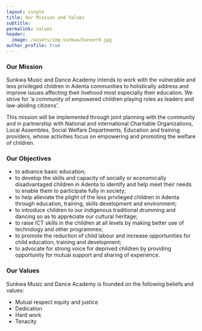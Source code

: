 ```yaml
---
layout: single
title: Our Mission and Values
subtitle:
permalink: values
header:
  image: /assets/img-sunkwa/banner9.jpg
author_profile: true
---
```


### Our Mission

Sunkwa Music and Dance Academy intends to work with the vulnerable and less privileged children in Adenta communities to holistically address and improve issues affecting their livehood most especially their education. We strive for ‘a community of empowered children playing roles as leaders and law-abiding citizens’.

This mission will be implemented through joint planning with the community and in partnership with National and international Charitable Organizations, Local Assembles, Social Welfare Departments, Education and training providers, whose activities focus on empowering and promoting the welfare of children.

### Our Objectives

* to advance basic education;
* to develop the skills and capacity of socially or economically disadvantaged children in Adenta to identify and help meet their needs to enable them to participate fully in society;
* to help alleviate the plight of the less privileged children in Adenta through education, training, skills development and environment;
* to introduce children to our indigenous traditional drumming and dancing so as to appreciate our cultural heritage;
* to raise ICT skills in the children at all levels by making better use of technology and other programmes;
* to promote the reduction of child labour and increase opportunities for child education, training and development;
* to advocate for strong voice for deprived children by providing opportunity for mutual support and sharing of experience.

### Our Values

Sunkwa Music and Dance Academy is founded on the following beliefs and values:

* Mutual respect equity and justice
* Dedication
* Hard work
* Tenacity
